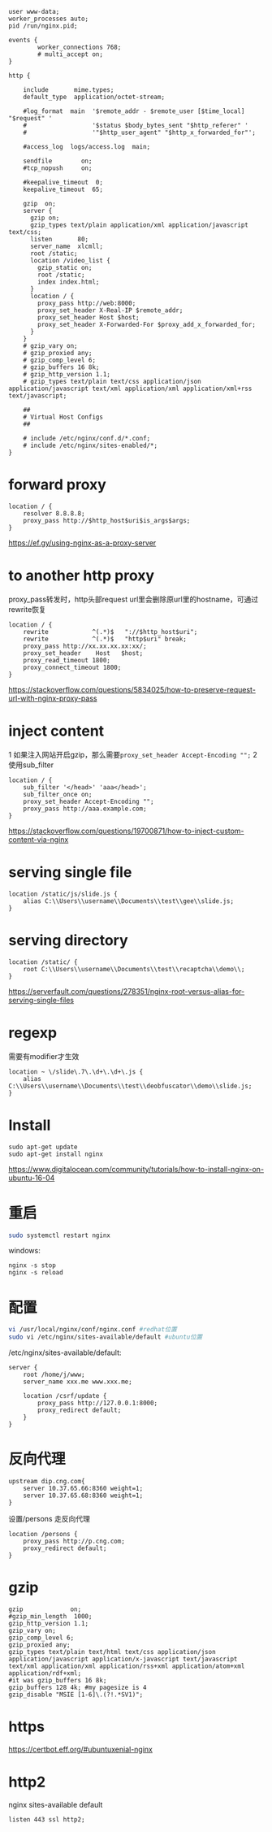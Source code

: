 ```
user www-data;
worker_processes auto;
pid /run/nginx.pid;

events {
        worker_connections 768;
        # multi_accept on;
}

http {

    include       mime.types;
    default_type  application/octet-stream;

    #log_format  main  '$remote_addr - $remote_user [$time_local] "$request" '
    #                  '$status $body_bytes_sent "$http_referer" '
    #                  '"$http_user_agent" "$http_x_forwarded_for"';

    #access_log  logs/access.log  main;

    sendfile        on;
    #tcp_nopush     on;

    #keepalive_timeout  0;
    keepalive_timeout  65;

    gzip  on;
    server {
      gzip on;
      gzip_types text/plain application/xml application/javascript text/css;
      listen       80;
      server_name  xlcmll;
      root /static;
      location /video_list {
        gzip_static on;
        root /static;
        index index.html;
      }
      location / {
        proxy_pass http://web:8000;
        proxy_set_header X-Real-IP $remote_addr;
        proxy_set_header Host $host;
        proxy_set_header X-Forwarded-For $proxy_add_x_forwarded_for;
      }
    }
    # gzip_vary on;
    # gzip_proxied any;
    # gzip_comp_level 6;
    # gzip_buffers 16 8k;
    # gzip_http_version 1.1;
    # gzip_types text/plain text/css application/json application/javascript text/xml application/xml application/xml+rss text/javascript;

    ##
    # Virtual Host Configs
    ##

    # include /etc/nginx/conf.d/*.conf;
    # include /etc/nginx/sites-enabled/*;
}
```

# forward proxy

```
location / {
    resolver 8.8.8.8;
    proxy_pass http://$http_host$uri$is_args$args;
}
```

https://ef.gy/using-nginx-as-a-proxy-server

# to another http proxy

proxy_pass转发时，http头部request url里会删除原url里的hostname，可通过rewrite恢复

```
location / {
    rewrite            ^(.*)$   "://$http_host$uri";
    rewrite            ^(.*)$   "http$uri" break;
    proxy_pass http://xx.xx.xx.xx:xx/;
    proxy_set_header    Host   $host;
    proxy_read_timeout 1800;
    proxy_connect_timeout 1800;
}
```

https://stackoverflow.com/questions/5834025/how-to-preserve-request-url-with-nginx-proxy-pass

# inject content

1 如果注入网站开启gzip，那么需要``proxy_set_header Accept-Encoding "";``
2 使用sub_filter

```
location / {
    sub_filter '</head>' 'aaa</head>';
    sub_filter_once on;
    proxy_set_header Accept-Encoding "";
    proxy_pass http://aaa.example.com;
}
```

https://stackoverflow.com/questions/19700871/how-to-inject-custom-content-via-nginx

# serving single file

```
location /static/js/slide.js {
    alias C:\\Users\\username\\Documents\\test\\gee\\slide.js;
}
```

# serving directory

```
location /static/ {
    root C:\\Users\\username\\Documents\\test\\recaptcha\\demo\\;
}
```

https://serverfault.com/questions/278351/nginx-root-versus-alias-for-serving-single-files

# regexp

需要有modifier才生效

```
location ~ \/slide\.7\.\d+\.\d+\.js {
    alias C:\\Users\\username\\Documents\\test\\deobfuscator\\demo\\slide.js;
}
```

# Install

```
sudo apt-get update
sudo apt-get install nginx
```

https://www.digitalocean.com/community/tutorials/how-to-install-nginx-on-ubuntu-16-04

# 重启

```bash
sudo systemctl restart nginx
```

windows:

```
nginx -s stop
nginx -s reload
```

# 配置

```bash
vi /usr/local/nginx/conf/nginx.conf #redhat位置
sudo vi /etc/nginx/sites-available/default #ubuntu位置
```

/etc/nginx/sites-available/default:

```
server {
    root /home/j/www;
    server_name xxx.me www.xxx.me;

    location /csrf/update {
        proxy_pass http://127.0.0.1:8000;
        proxy_redirect default;
    }
}
```

# 反向代理

```
upstream dip.cng.com{
    server 10.37.65.66:8360 weight=1;
    server 10.37.65.68:8360 weight=1;
}
```

设置/persons 走反向代理

```
location /persons {
    proxy_pass http://p.cng.com;
    proxy_redirect default;
}
```

# gzip

```
gzip             on;
#gzip_min_length  1000;
gzip_http_version 1.1;
gzip_vary on;
gzip_comp_level 6;
gzip_proxied any;
gzip_types text/plain text/html text/css application/json application/javascript application/x-javascript text/javascript text/xml application/xml application/rss+xml application/atom+xml application/rdf+xml;
#it was gzip_buffers 16 8k;
gzip_buffers 128 4k; #my pagesize is 4
gzip_disable "MSIE [1-6]\.(?!.*SV1)";
```

# https

https://certbot.eff.org/#ubuntuxenial-nginx

# http2

nginx sites-available default

```
listen 443 ssl http2;
```